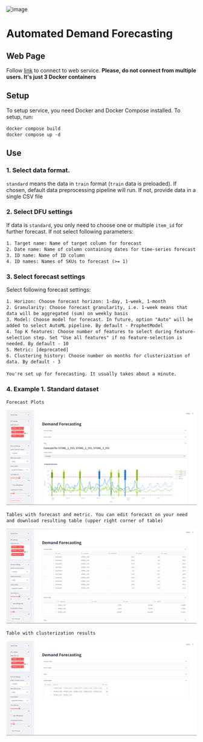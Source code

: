 ![image](https://github.com/user-attachments/assets/6dca845a-487a-47f9-b731-ee01f3b71229)



# Automated Demand Forecasting

## Web Page

Follow [link](http://89.169.165.189:8501/) to connect to web service. **Please, do not connect from multiple users. It's just 3 Docker containers**

## Setup

To setup service, you need Docker and Docker Compose installed. To setup, run:

    docker compose build
    docker compose up -d

## Use

### 1. Select data format. 
`standard` means the data in `train` format (`train` data is preloaded). If chosen, default data preprocessing pipeline will run. If not, provide data in a single CSV file

### 2. Select DFU settings

If data is `standard`, you only need to choose one or multiple `item_id` for further forecast. If not select following parameters:

    1. Target name: Name of target column for forecast
    2. Date name: Name of column containing dates for time-series forecast
    3. ID name: Name of ID column
    4. ID names: Names of SKUs to forecast (>= 1)

### 3. Select forecast settings

Select following forecast settings:

    1. Horizon: Choose forecast horizon: 1-day, 1-week, 1-month
    2. Granularity: Choose forecast granularity, i.e. 1-week means that data will be aggregated (sum) on weekly basis
    3. Model: Choose model for forecast. In future, option "Auto" will be added to select AutoML pipeline. By default - ProphetModel
    4. Top K features: Choose number of features to select during feature-selection step. Set "Use all features" if no feature-selection is needed. By default - 10
    5. Metric: [deprecated]
    6. Clustering history: Choose number on months for clusterization of data. By default - 3

    You're set up for forecasting. It usually takes about a minute.

### 4. Example 1. Standard dataset

    Forecast Plots

![Example of forecast for standard data](./artifacts/standard_forecast.png)

    Tables with forecast and metric. You can edit forecast on your need and download resulting table (upper right corner of table)

![Example of tables for standard data](./artifacts/standard_tables.png)

    Table with clusterization results
    
![Example of clusterization on standard data](./artifacts/standard_clusters.png)


